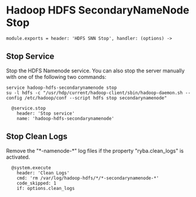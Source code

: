 
# Hadoop HDFS SecondaryNameNode Stop

    module.exports = header: 'HDFS SNN Stop', handler: (options) ->

## Stop Service

Stop the HDFS Namenode service. You can also stop the server manually with one of
the following two commands:

```
service hadoop-hdfs-secondarynamenode stop
su -l hdfs -c "/usr/hdp/current/hadoop-client/sbin/hadoop-daemon.sh --config /etc/hadoop/conf --script hdfs stop secondarynamenode"
```

      @service.stop
        header: 'Stop service'
        name: 'hadoop-hdfs-secondarynamenode'

## Stop Clean Logs

Remove the "\*-namenode-\*" log files if the property "ryba.clean_logs" is
activated.

      @system.execute
        header: 'Clean Logs'
        cmd: 'rm /var/log/hadoop-hdfs/*/*-secondarynamenode-*'
        code_skipped: 1
        if: options.clean_logs

